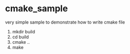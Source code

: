 # cmake_sample
very simple sample to demonstrate how to write cmake file

1. mkdir build
2. cd build
3. cmake ..
4. make
